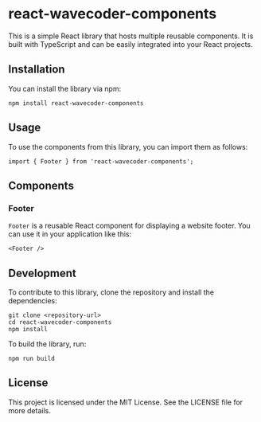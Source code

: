 # react-wavecoder-components

This is a simple React library that hosts multiple reusable components. It is built with TypeScript and can be easily integrated into your React projects.

## Installation

You can install the library via npm:

```
npm install react-wavecoder-components
```

## Usage

To use the components from this library, you can import them as follows:

```tsx
import { Footer } from 'react-wavecoder-components';
```

## Components

### Footer

`Footer` is a reusable React component for displaying a website footer. You can use it in your application like this:

```tsx
<Footer />
```

## Development

To contribute to this library, clone the repository and install the dependencies:

```
git clone <repository-url>
cd react-wavecoder-components
npm install
```

To build the library, run:

```
npm run build
```

## License

This project is licensed under the MIT License. See the LICENSE file for more details.